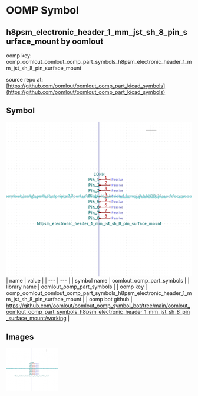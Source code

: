 # OOMP Symbol  
## h8psm_electronic_header_1_mm_jst_sh_8_pin_surface_mount  by oomlout  
  
oomp key: oomp_oomlout_oomlout_oomp_part_symbols_h8psm_electronic_header_1_mm_jst_sh_8_pin_surface_mount  
  
source repo at: [https://github.com/oomlout/oomlout_oomp_part_kicad_symbols](https://github.com/oomlout/oomlout_oomp_part_kicad_symbols)  
## Symbol  
  
[![working.png](working_600.png)](working.png)  
| name | value | 
| --- | --- | 
| symbol name | oomlout_oomp_part_symbols | 
| library name | oomlout_oomp_part_symbols | 
| oomp key | oomp_oomlout_oomlout_oomp_part_symbols_h8psm_electronic_header_1_mm_jst_sh_8_pin_surface_mount | 
| oomp bot github | https://github.com/oomlout/oomlout_oomp_symbol_bot/tree/main/oomlout_oomlout_oomp_part_symbols_h8psm_electronic_header_1_mm_jst_sh_8_pin_surface_mount/working | 
## Images  
  
[![working.png](working_140.png)](working.png)  
